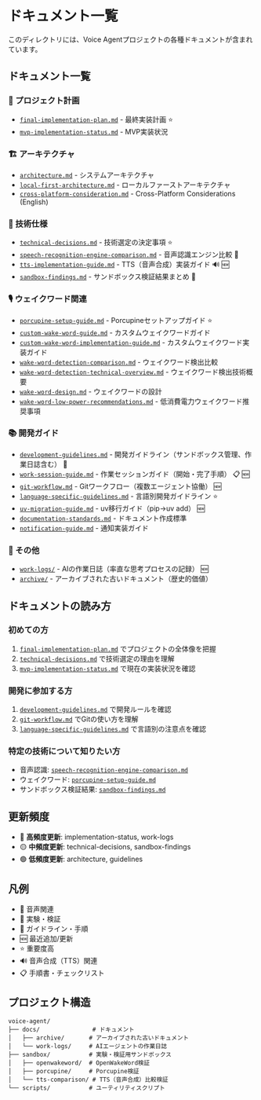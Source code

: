 # ドキュメント一覧

このディレクトリには、Voice Agentプロジェクトの各種ドキュメントが含まれています。

## ドキュメント一覧

### 🎯 プロジェクト計画
- [`final-implementation-plan.md`](final-implementation-plan.md) - 最終実装計画 ⭐️
- [`mvp-implementation-status.md`](mvp-implementation-status.md) - MVP実装状況

### 🏗️ アーキテクチャ
- [`architecture.md`](architecture.md) - システムアーキテクチャ
- [`local-first-architecture.md`](local-first-architecture.md) - ローカルファーストアーキテクチャ
- [`cross-platform-consideration.md`](cross-platform-consideration.md) - Cross-Platform Considerations (English)

### 🔧 技術仕様
- [`technical-decisions.md`](technical-decisions.md) - 技術選定の決定事項 ⭐️
- [`speech-recognition-engine-comparison.md`](speech-recognition-engine-comparison.md) - 音声認識エンジン比較 🎤
- [`tts-implementation-guide.md`](tts-implementation-guide.md) - TTS（音声合成）実装ガイド 🔊 🆕
- [`sandbox-findings.md`](sandbox-findings.md) - サンドボックス検証結果まとめ 🧪

### 🎙️ ウェイクワード関連
- [`porcupine-setup-guide.md`](porcupine-setup-guide.md) - Porcupineセットアップガイド ⭐️
- [`custom-wake-word-guide.md`](custom-wake-word-guide.md) - カスタムウェイクワードガイド
- [`custom-wake-word-implementation-guide.md`](custom-wake-word-implementation-guide.md) - カスタムウェイクワード実装ガイド
- [`wake-word-detection-comparison.md`](wake-word-detection-comparison.md) - ウェイクワード検出比較
- [`wake-word-detection-technical-overview.md`](wake-word-detection-technical-overview.md) - ウェイクワード検出技術概要
- [`wake-word-design.md`](wake-word-design.md) - ウェイクワードの設計
- [`wake-word-low-power-recommendations.md`](wake-word-low-power-recommendations.md) - 低消費電力ウェイクワード推奨事項

### 📚 開発ガイド
- [`development-guidelines.md`](development-guidelines.md) - 開発ガイドライン（サンドボックス管理、作業日誌含む） 📝
- [`work-session-guide.md`](work-session-guide.md) - 作業セッションガイド（開始・完了手順） 📋 🆕
- [`git-workflow.md`](git-workflow.md) - Gitワークフロー（複数エージェント協働） 🆕
- [`language-specific-guidelines.md`](language-specific-guidelines.md) - 言語別開発ガイドライン ⭐️
- [`uv-migration-guide.md`](uv-migration-guide.md) - uv移行ガイド（pip→uv add） 🆕
- [`documentation-standards.md`](documentation-standards.md) - ドキュメント作成標準
- [`notification-guide.md`](notification-guide.md) - 通知実装ガイド

### 📓 その他
- [`work-logs/`](work-logs/) - AIの作業日誌（率直な思考プロセスの記録） 🆕
- [`archive/`](archive/) - アーカイブされた古いドキュメント（歴史的価値）

## ドキュメントの読み方

### 初めての方
1. [`final-implementation-plan.md`](final-implementation-plan.md) でプロジェクトの全体像を把握
2. [`technical-decisions.md`](technical-decisions.md) で技術選定の理由を理解
3. [`mvp-implementation-status.md`](mvp-implementation-status.md) で現在の実装状況を確認

### 開発に参加する方
1. [`development-guidelines.md`](development-guidelines.md) で開発ルールを確認
2. [`git-workflow.md`](git-workflow.md) でGitの使い方を理解
3. [`language-specific-guidelines.md`](language-specific-guidelines.md) で言語別の注意点を確認

### 特定の技術について知りたい方
- 音声認識: [`speech-recognition-engine-comparison.md`](speech-recognition-engine-comparison.md)
- ウェイクワード: [`porcupine-setup-guide.md`](porcupine-setup-guide.md)
- サンドボックス検証結果: [`sandbox-findings.md`](sandbox-findings.md)

## 更新頻度

- 🔴 **高頻度更新**: implementation-status, work-logs
- 🟡 **中頻度更新**: technical-decisions, sandbox-findings
- 🟢 **低頻度更新**: architecture, guidelines

## 凡例

- 🎤 音声関連
- 🧪 実験・検証
- 📝 ガイドライン・手順
- 🆕 最近追加/更新
- ⭐️ 重要度高
- 🔊 音声合成（TTS）関連
- 📋 手順書・チェックリスト

## プロジェクト構造

```
voice-agent/
├── docs/               # ドキュメント
│   ├── archive/       # アーカイブされた古いドキュメント
│   └── work-logs/     # AIエージェントの作業日誌
├── sandbox/           # 実験・検証用サンドボックス
│   ├── openwakeword/  # OpenWakeWord検証
│   ├── porcupine/     # Porcupine検証
│   └── tts-comparison/ # TTS（音声合成）比較検証
└── scripts/           # ユーティリティスクリプト
```